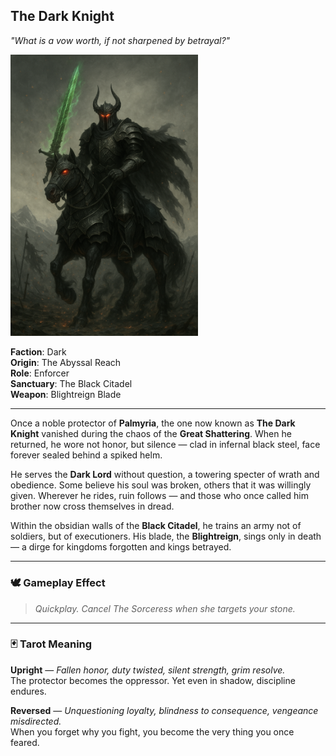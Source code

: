 ## The Dark Knight

*"What is a vow worth, if not sharpened by betrayal?"*

<img src="../resources/images/cards/characters/the-dark-knight.png" width="300px"/>

**Faction**: Dark  
**Origin**: The Abyssal Reach  
**Role**: Enforcer  
**Sanctuary**: The Black Citadel  
**Weapon**: Blightreign Blade

---

Once a noble protector of **Palmyria**, the one now known as **The Dark Knight** vanished during the chaos of the **Great Shattering**. When he returned, he wore not honor, but silence — clad in infernal black steel, face forever sealed behind a spiked helm.

He serves the **Dark Lord** without question, a towering specter of wrath and obedience. Some believe his soul was broken, others that it was willingly given. Wherever he rides, ruin follows — and those who once called him brother now cross themselves in dread.

Within the obsidian walls of the **Black Citadel**, he trains an army not of soldiers, but of executioners. His blade, the **Blightreign**, sings only in death — a dirge for kingdoms forgotten and kings betrayed.

---

### 🕊 Gameplay Effect

> *Quickplay. Cancel The Sorceress when she targets your stone.*

---

### 🃏 Tarot Meaning

**Upright** — *Fallen honor, duty twisted, silent strength, grim resolve.*  
The protector becomes the oppressor. Yet even in shadow, discipline endures.

**Reversed** — *Unquestioning loyalty, blindness to consequence, vengeance misdirected.*  
When you forget why you fight, you become the very thing you once feared.
